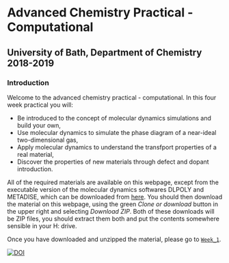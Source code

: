 # Advanced Chemistry Practical - Computational
## University of Bath, Department of Chemistry 2018-2019
### Introduction

Welcome to the advanced chemistry practical - computational. In this four week practical you will:

- Be introduced to the concept of molecular dynamics simulations and build your own,
- Use molecular dynamics to simulate the phase diagram of a near-ideal two-dimensional gas,
- Apply molecular dynamics to understand the transfport properties of a real material,
- Discover the properties of new materials through defect and dopant introduction.

All of the required materials are available on this webpage, except from the executable version of the molecular dynamics softwares DLPOLY and METADISE, which can be downloaded from [here](https://people.bath.ac.uk/chsscp/teach/adv.bho/progs.zip). You should then download the material on this webpage, using the green *Clone or download* button in the upper right and selecting *Download ZIP*. Both of these downloads will be ZIP files, you should extract them both and put the contents somewhere sensible in your H: drive.

Once you have downloaded and unzipped the material, please go to [`Week_1`](https://github.com/symmy596/Advanced_Practical_Chemistry_Teaching/tree/master/Week_1).  

[![DOI](https://zenodo.org/badge/DOI/10.5281/zenodo.1475176.svg)](https://doi.org/10.5281/zenodo.1475176)
